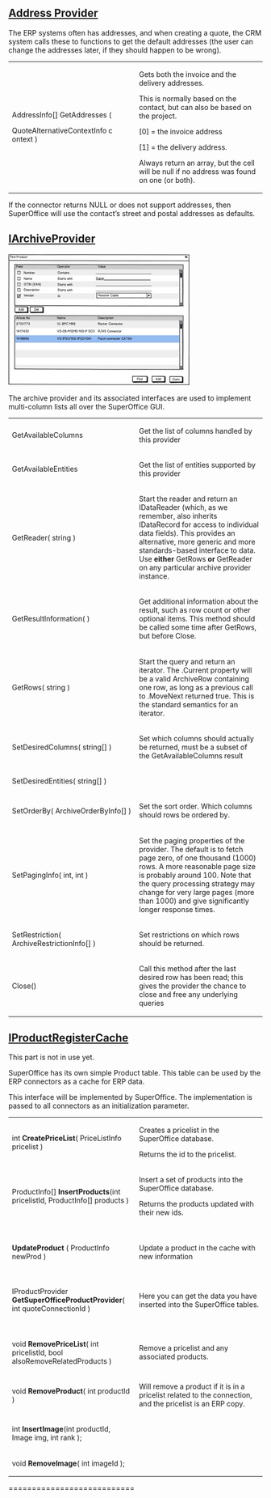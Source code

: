 <properties date="2016-05-11"
SortOrder="10"
/>

[Address Provider]()
----------------------------------------------

The ERP systems often has addresses, and when creating a quote, the CRM system calls these to functions to get the default addresses (the user can change the addresses later, if they should happen to be wrong).

<table>
<colgroup>
<col width="50%" />
<col width="50%" />
</colgroup>
<tbody>
<tr class="odd">
<td><p>AddressInfo[] GetAddresses (</p>
<p>QuoteAlternativeContextInfo c ontext )</p></td>
<td><p>Gets both the invoice and the delivery addresses.</p>
<p>This is normally based on the contact, but can also be based on the project.</p>
<p>[0] = the invoice address</p>
<p>[1] = the delivery address.</p>
<p>Always return an array, but the cell will be null if no address was found on one (or both).</p></td>
</tr>
</tbody>
</table>

 

If the connector returns NULL or does not support addresses, then SuperOffice will use the contact’s street and postal addresses as defaults.

 

[IArchiveProvider]()
----------------------------------------------

<img src="Quote%20Connector%20interface_files/image024.jpg" width="359" height="259" />

The archive provider and its associated interfaces are used to implement multi-column lists all over the SuperOffice GUI.

<table>
<colgroup>
<col width="50%" />
<col width="50%" />
</colgroup>
<tbody>
<tr class="odd">
<td><p>GetAvailableColumns</p></td>
<td><p>Get the list of columns handled by this provider</p></td>
</tr>
<tr class="even">
<td><p>GetAvailableEntities</p></td>
<td><p>Get the list of entities supported by this provider</p></td>
</tr>
<tr class="odd">
<td><p>GetReader( string )</p></td>
<td><p>Start the reader and return an IDataReader (which, as we remember, also inherits IDataRecord for access to individual data fields). This provides an alternative, more generic and more standards-based interface to data. Use <strong>either</strong> GetRows <strong>or</strong> GetReader on any particular archive provider instance.</p></td>
</tr>
<tr class="even">
<td><p>GetResultInformation( )</p></td>
<td><p>Get additional information about the result, such as row count or other optional items. This method should be called some time after GetRows, but before Close.</p></td>
</tr>
<tr class="odd">
<td><p>GetRows( string )</p></td>
<td><p>Start the query and return an iterator. The .Current property will be a valid ArchiveRow containing one row, as long as a previous call to .MoveNext returned true. This is the standard semantics for an iterator.</p></td>
</tr>
<tr class="even">
<td><p>SetDesiredColumns( string[] )</p></td>
<td><p>Set which columns should actually be returned, must be a subset of the GetAvailableColumns result</p></td>
</tr>
<tr class="odd">
<td><p>SetDesiredEntities( string[] )</p></td>
<td><p> </p></td>
</tr>
<tr class="even">
<td><p>SetOrderBy( ArchiveOrderByInfo[] )</p></td>
<td><p>Set the sort order. Which columns should rows be ordered by.</p></td>
</tr>
<tr class="odd">
<td><p>SetPagingInfo( int, int )</p></td>
<td><p>Set the paging properties of the provider. The default is to fetch page zero, of one thousand (1000) rows. A more reasonable page size is probably around 100. Note that the query processing strategy may change for very large pages (more than 1000) and give significantly longer response times.</p></td>
</tr>
<tr class="even">
<td><p>SetRestriction( ArchiveRestrictionInfo[] )</p></td>
<td><p>Set restrictions on which rows should be returned.</p></td>
</tr>
<tr class="odd">
<td><p>Close()</p></td>
<td><p>Call this method after the last desired row has been read; this gives the provider the chance to close and free any underlying queries</p></td>
</tr>
</tbody>
</table>

 

[IProductRegisterCache]()
---------------------------------------------------

This part is not in use yet.

SuperOffice has its own simple Product table. This table can be used by the ERP connectors as a cache for ERP data.

This interface will be implemented by SuperOffice. The implementation is passed to all connectors as an initialization parameter.

<table>
<colgroup>
<col width="50%" />
<col width="50%" />
</colgroup>
<tbody>
<tr class="odd">
<td><p>int <strong>CreatePriceList</strong>( PriceListInfo pricelist )</p></td>
<td><p>Creates a pricelist in the SuperOffice database.</p>
<p>Returns the id to the pricelist.</p></td>
</tr>
<tr class="even">
<td><p>ProductInfo[] <strong>InsertProducts</strong>(int pricelistId, ProductInfo[] products )</p></td>
<td><p>Insert a set of products into the SuperOffice database.</p>
<p>Returns the products updated with their new ids.</p></td>
</tr>
<tr class="odd">
<td><p> </p></td>
<td><p> </p></td>
</tr>
<tr class="even">
<td><p><strong>UpdateProduct</strong> ( ProductInfo newProd )</p></td>
<td><p>Update a product in the cache with new information</p></td>
</tr>
<tr class="odd">
<td><p> </p></td>
<td><p> </p></td>
</tr>
<tr class="even">
<td><p>IProductProvider <strong>GetSuperOfficeProductProvider</strong>( int quoteConnectionId )</p></td>
<td><p>Here you can get the data you have inserted into the SuperOffice tables.</p></td>
</tr>
<tr class="odd">
<td><p> </p></td>
<td><p> </p></td>
</tr>
<tr class="even">
<td><p>void <strong>RemovePriceList</strong>( int pricelistId, bool alsoRemoveRelatedProducts )</p></td>
<td><p>Remove a pricelist and any associated products.</p></td>
</tr>
<tr class="odd">
<td><p>void <strong>RemoveProduct</strong>( int productId )</p></td>
<td><p>Will remove a product if it is in a pricelist related to the connection, and the pricelist is an ERP copy.</p></td>
</tr>
<tr class="even">
<td><p>int <strong>InsertImage</strong>(int productId, Image img, int rank );</p></td>
<td><p> </p></td>
</tr>
<tr class="odd">
<td><p>void <strong>RemoveImage</strong>( int imageId );</p></td>
<td><p> </p></td>
</tr>
</tbody>
</table>

 

 
===========================



  
